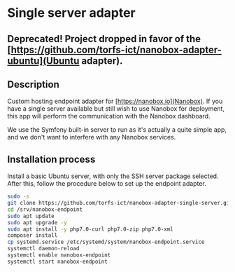 # Single server adapter

## Deprecated! Project dropped in favor of the [https://github.com/torfs-ict/nanobox-adapter-ubuntu](Ubuntu adapter).

## Description

Custom hosting endpoint adapter for [https://nanobox.io](Nanobox). If you have a single server available but still wish to use Nanobox for 
deployment, this app will perform the communication with the Nanobox dashboard.

We use the Symfony built-in server to run as it's actually a quite simple app, and we don't want to interfere with any
Nanobox services.

## Installation process

Install a basic Ubuntu server, with only the SSH server package selected. After this, 
follow the procedure below to set up the endpoint adapter.

```bash
sudo -s
git clone https://github.com/torfs-ict/nanobox-adapter-single-server.git /srv/nanobox-endpoint
cd /srv/nanobox-endpoint
sudo apt update
sudo apt upgrade -y
sudo apt install -y php7.0-curl php7.0-zip php7.0-xml
composer install
cp systemd.service /etc/systemd/system/nanobox-endpoint.service
systemctl daemon-reload
systemctl enable nanobox-endpoint
systemctl start nanobox-endpoint
```
